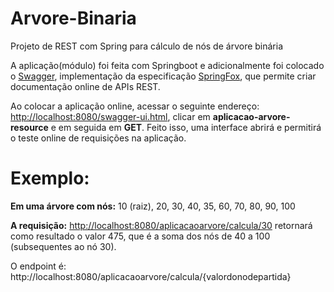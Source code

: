 # Arvore-Binaria
Projeto de REST com Spring para cálculo de nós de árvore binária

A aplicação(módulo) foi feita com Springboot e adicionalmente foi colocado o <a href="https://swagger.io/">Swagger</a>, 
implementação da especificação <a href="http://springfox.github.io/springfox/">SpringFox</a>, que permite criar documentação online de APIs REST.

Ao colocar a aplicação online, acessar o seguinte endereço: <a href="url">http://localhost:8080/swagger-ui.html</a>,
clicar em <b>aplicacao-arvore-resource</b> e em seguida em <b>GET</b>. Feito isso, uma interface abrirá e permitirá
o teste online de requisições na aplicação.

# Exemplo:

<b>Em uma árvore com nós:</b> 10 (raiz), 20, 30, 40, 35, 60, 70, 80, 90, 100

<b>A requisição:</b> <a href="url">http://localhost:8080/aplicacaoarvore/calcula/30</a> retornará como resultado o valor 475,
que é a soma dos nós de 40 a 100 (subsequentes ao nó 30).

O endpoint é: http://localhost:8080/aplicacaoarvore/calcula/{valordonodepartida} 


